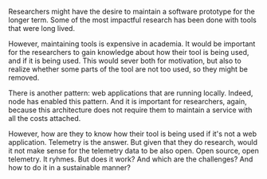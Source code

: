 
Researchers might have the desire to maintain a software prototype for the longer term. Some of the most impactful research has been done with tools that were long lived. 

However, maintaining tools is expensive in academia. It would be important for the researchers to gain knowledge about how their tool is being used, and if it is being used. This would sever both for motivation, but also to realize whether some parts of the tool are not too used, so they might be removed. 

There is another pattern: web applications that are running locally. Indeed, node has enabled this pattern. And it is important for researchers, again, because this architecture does not require them to maintain a service with all the costs attached. 

However, how are they to know how their tool is being used if it's not a web application. Telemetry is the answer. But given that they do research, would it not make sense for the telemetry data to be also open. Open source, open telemetry. It ryhmes. But does it work? And which are the challenges? And how to do it in a sustainable manner? 

